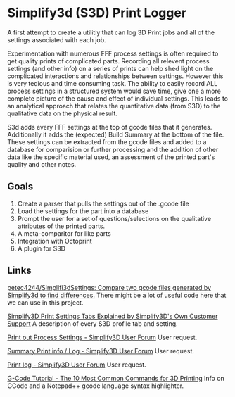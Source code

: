 # Simplify3d (S3D) Print Logger
A first attempt to create a utilitiy that can log 3D Print jobs and all of the settings associated with each job.

Experimentation with numerous FFF process settings is often required to get quality prints of complicated parts.  Recording all relevent process settings (and other info) on a series of prints can help shed light on the complicated interactions and relationships between settings.  However this is very tedious and time consuming task.
The ability to easily record ALL process settings in a structured system would save time, give one a more complete picture of the cause and effect of individual settings.  This leads to an analytical approach that relates the quantitative data (from S3D) to the qualitative data on the physical result.

S3d adds every FFF settings at the top of gcode files that it generates.  Additionally it adds the (expected) Build Summary at the bottom of the file.  These settings can be extracted from the gcode files and added to a database for comparision or further processing and the addition of other data like the specific material used, an assessment of the printed part's quality and other notes.

## Goals
1. Create a parser that pulls the settings out of the .gcode file
2. Load the settings for the part into a database
3. Prompt the user for a set of questions/selections on the qualitative attributes of the printed parts.
4. A meta-comparitor for like parts
5. Integration with Octoprint
6. A plugin for S3D
## Links
[petec4244/Simplifi3dSettings: Compare two gcode files generated by Simplify3d to find differences.](https://github.com/petec4244/Simplifi3dSettings)
There might be a lot of useful code here that we can use in this project.

[Simplify3D Print Settings Tabs Explained by Simplify3D's Own Customer Support](http://support.lpfrg.com/support/solutions/articles/1000204609-simplify3d-print-settings-tabs-explained-by-simplify3d-s-own-customer-support)
A description of every S3D profile tab and setting.

[Print out Process Settings - Simplify3D User Forum](https://forum.simplify3d.com/viewtopic.php?f=23&t=3705)
User request.

[Summary Print info / Log - Simplify3D User Forum](https://forum.simplify3d.com/viewtopic.php?f=23&t=4679)
User request.

[Print log - Simplify3D User Forum](https://forum.simplify3d.com/viewtopic.php?t=3102)
User request.

[G-Code Tutorial - The 10 Most Common Commands for 3D Printing](https://www.simplify3d.com/support/articles/3d-printing-gcode-tutorial/)
Info on GCode and a Notepad++ gcode language syntax highlighter.
